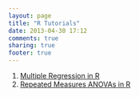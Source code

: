 ```yaml
---
layout: page
title: "R Tutorials"
date: 2013-04-30 17:12
comments: true
sharing: true
footer: true
---
```


1.  [Multiple Regression in R](../regression/)
2.  [Repeated Measures ANOVAs in R](./repeatedmeasures.html)
